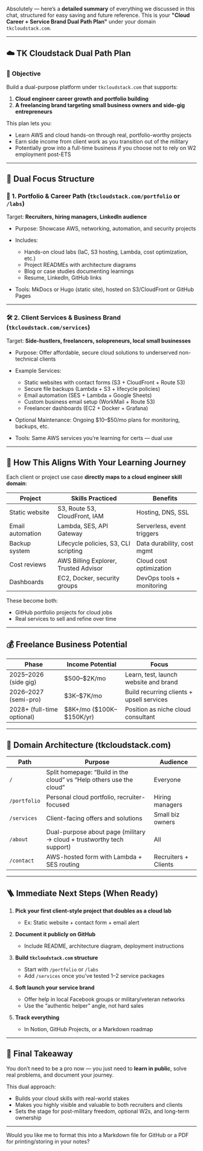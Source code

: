 Absolutely — here’s a **detailed summary** of everything we discussed in this chat, structured for easy saving and future reference. This is your **"Cloud Career + Service Brand Dual Path Plan"** under your domain `tkcloudstack.com`.

---

## ☁️ TK Cloudstack Dual Path Plan

### 🎯 Objective

Build a dual-purpose platform under `tkcloudstack.com` that supports:

1. **Cloud engineer career growth and portfolio building**
2. **A freelancing brand targeting small business owners and side-gig entrepreneurs**

This plan lets you:

* Learn AWS and cloud hands-on through real, portfolio-worthy projects
* Earn side income from client work as you transition out of the military
* Potentially grow into a full-time business if you choose not to rely on W2 employment post-ETS

---

## 🔁 Dual Focus Structure

### 🧭 1. Portfolio & Career Path (`tkcloudstack.com/portfolio` or `/labs`)

Target: **Recruiters, hiring managers, LinkedIn audience**

* Purpose: Showcase AWS, networking, automation, and security projects
* Includes:

  * Hands-on cloud labs (IaC, S3 hosting, Lambda, cost optimization, etc.)
  * Project READMEs with architecture diagrams
  * Blog or case studies documenting learnings
  * Resume, LinkedIn, GitHub links
* Tools: MkDocs or Hugo (static site), hosted on S3/CloudFront or GitHub Pages

---

### 🛠 2. Client Services & Business Brand (`tkcloudstack.com/services`)

Target: **Side-hustlers, freelancers, solopreneurs, local small businesses**

* Purpose: Offer affordable, secure cloud solutions to underserved non-technical clients
* Example Services:

  * Static websites with contact forms (S3 + CloudFront + Route 53)
  * Secure file backups (Lambda + S3 + lifecycle policies)
  * Email automation (SES + Lambda + Google Sheets)
  * Custom business email setup (WorkMail + Route 53)
  * Freelancer dashboards (EC2 + Docker + Grafana)
* Optional Maintenance: Ongoing \$10–\$50/mo plans for monitoring, backups, etc.
* Tools: Same AWS services you’re learning for certs — dual use

---

## 🔄 How This Aligns With Your Learning Journey

Each client or project use case **directly maps to a cloud engineer skill domain**:

| Project          | Skills Practiced                      | Benefits                   |
| ---------------- | ------------------------------------- | -------------------------- |
| Static website   | S3, Route 53, CloudFront, IAM         | Hosting, DNS, SSL          |
| Email automation | Lambda, SES, API Gateway              | Serverless, event triggers |
| Backup system    | Lifecycle policies, S3, CLI scripting | Data durability, cost mgmt |
| Cost reviews     | AWS Billing Explorer, Trusted Advisor | Cloud cost optimization    |
| Dashboards       | EC2, Docker, security groups          | DevOps tools + monitoring  |

These become both:

* GitHub portfolio projects for cloud jobs
* Real services to sell and refine over time

---

## 💰 Freelance Business Potential

| Phase                      | Income Potential            | Focus                                     |
| -------------------------- | --------------------------- | ----------------------------------------- |
| 2025–2026 (side gig)       | \$500–\$2K/mo               | Learn, test, launch website and brand     |
| 2026–2027 (semi-pro)       | \$3K–\$7K/mo                | Build recurring clients + upsell services |
| 2028+ (full-time optional) | \$8K+/mo (\$100K–\$150K/yr) | Position as niche cloud consultant        |

---

## 🧱 Domain Architecture (tkcloudstack.com)

| Path         | Purpose                                                               | Audience             |
| ------------ | --------------------------------------------------------------------- | -------------------- |
| `/`          | Split homepage: “Build in the cloud” vs “Help others use the cloud”   | Everyone             |
| `/portfolio` | Personal cloud portfolio, recruiter-focused                           | Hiring managers      |
| `/services`  | Client-facing offers and solutions                                    | Small biz owners     |
| `/about`     | Dual-purpose about page (military → cloud + trustworthy tech support) | All                  |
| `/contact`   | AWS-hosted form with Lambda + SES routing                             | Recruiters + Clients |

---

## 🪜 Immediate Next Steps (When Ready)

1. **Pick your first client-style project that doubles as a cloud lab**

   * Ex: Static website + contact form + email alert

2. **Document it publicly on GitHub**

   * Include README, architecture diagram, deployment instructions

3. **Build `tkcloudstack.com` structure**

   * Start with `/portfolio` or `/labs`
   * Add `/services` once you’ve tested 1–2 service packages

4. **Soft launch your service brand**

   * Offer help in local Facebook groups or military/veteran networks
   * Use the “authentic helper” angle, not hard sales

5. **Track everything**

   * In Notion, GitHub Projects, or a Markdown roadmap

---

## 🧠 Final Takeaway

You don’t need to be a pro now — you just need to **learn in public**, solve real problems, and document your journey.

This dual approach:

* Builds your cloud skills with real-world stakes
* Makes you highly visible and valuable to both recruiters and clients
* Sets the stage for post-military freedom, optional W2s, and long-term ownership

---

Would you like me to format this into a Markdown file for GitHub or a PDF for printing/storing in your notes?
